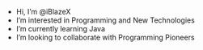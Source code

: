 - Hi, I’m @iBlazeX
- I’m interested in Programming and New Technologies
- I’m currently learning Java
- I’m looking to collaborate with Programming Pioneers


<!---
iBlazeX/iBlazeX is a ✨ special ✨ repository because its `README.md` (this file) appears on your GitHub profile.
You can click the Preview link to take a look at your changes.
--->
